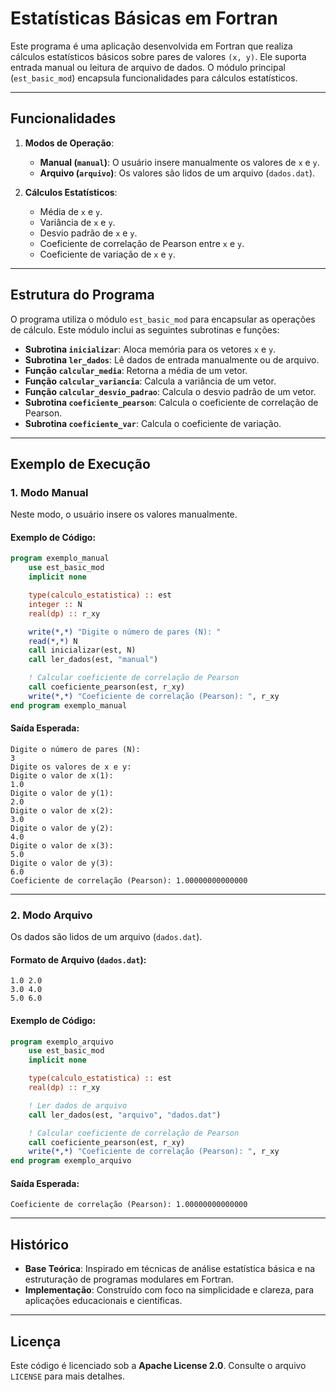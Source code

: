 
# Estatísticas Básicas em Fortran

Este programa é uma aplicação desenvolvida em Fortran que realiza cálculos estatísticos básicos sobre pares de valores `(x, y)`. Ele suporta entrada manual ou leitura de arquivo de dados. O módulo principal (`est_basic_mod`) encapsula funcionalidades para cálculos estatísticos.

---

## Funcionalidades

1. **Modos de Operação**:
   - **Manual (`manual`)**: O usuário insere manualmente os valores de `x` e `y`.
   - **Arquivo (`arquivo`)**: Os valores são lidos de um arquivo (`dados.dat`).

2. **Cálculos Estatísticos**:
   - Média de `x` e `y`.
   - Variância de `x` e `y`.
   - Desvio padrão de `x` e `y`.
   - Coeficiente de correlação de Pearson entre `x` e `y`.
   - Coeficiente de variação de `x` e `y`.

---

## Estrutura do Programa

O programa utiliza o módulo `est_basic_mod` para encapsular as operações de cálculo. Este módulo inclui as seguintes subrotinas e funções:

- **Subrotina `inicializar`**: Aloca memória para os vetores `x` e `y`.
- **Subrotina `ler_dados`**: Lê dados de entrada manualmente ou de arquivo.
- **Função `calcular_media`**: Retorna a média de um vetor.
- **Função `calcular_variancia`**: Calcula a variância de um vetor.
- **Função `calcular_desvio_padrao`**: Calcula o desvio padrão de um vetor.
- **Subrotina `coeficiente_pearson`**: Calcula o coeficiente de correlação de Pearson.
- **Subrotina `coeficiente_var`**: Calcula o coeficiente de variação.

---

## Exemplo de Execução

### 1. Modo Manual
Neste modo, o usuário insere os valores manualmente.

#### Exemplo de Código:
```fortran
program exemplo_manual
    use est_basic_mod
    implicit none

    type(calculo_estatistica) :: est
    integer :: N
    real(dp) :: r_xy

    write(*,*) "Digite o número de pares (N): "
    read(*,*) N
    call inicializar(est, N)
    call ler_dados(est, "manual")

    ! Calcular coeficiente de correlação de Pearson
    call coeficiente_pearson(est, r_xy)
    write(*,*) "Coeficiente de correlação (Pearson): ", r_xy
end program exemplo_manual
```

#### Saída Esperada:
```
Digite o número de pares (N):
3
Digite os valores de x e y:
Digite o valor de x(1): 
1.0
Digite o valor de y(1): 
2.0
Digite o valor de x(2): 
3.0
Digite o valor de y(2): 
4.0
Digite o valor de x(3): 
5.0
Digite o valor de y(3): 
6.0
Coeficiente de correlação (Pearson): 1.00000000000000
```

---

### 2. Modo Arquivo
Os dados são lidos de um arquivo (`dados.dat`).

#### Formato de Arquivo (`dados.dat`):
```
1.0 2.0
3.0 4.0
5.0 6.0
```

#### Exemplo de Código:
```fortran
program exemplo_arquivo
    use est_basic_mod
    implicit none

    type(calculo_estatistica) :: est
    real(dp) :: r_xy

    ! Ler dados de arquivo
    call ler_dados(est, "arquivo", "dados.dat")

    ! Calcular coeficiente de correlação de Pearson
    call coeficiente_pearson(est, r_xy)
    write(*,*) "Coeficiente de correlação (Pearson): ", r_xy
end program exemplo_arquivo
```

#### Saída Esperada:
```
Coeficiente de correlação (Pearson): 1.00000000000000
```

---

## Histórico

- **Base Teórica**: Inspirado em técnicas de análise estatística básica e na estruturação de programas modulares em Fortran.
- **Implementação**: Construído com foco na simplicidade e clareza, para aplicações educacionais e científicas.

---

## Licença

Este código é licenciado sob a **Apache License 2.0**. Consulte o arquivo `LICENSE` para mais detalhes.
